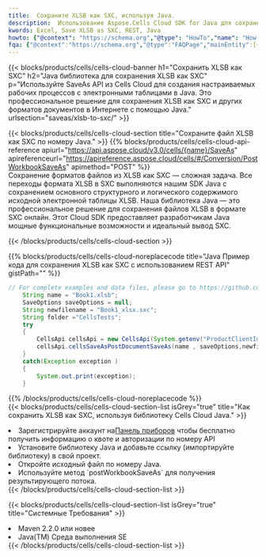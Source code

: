 ```yaml
---
title:  Сохраните XLSB как SXC, используя Java.
description:  Использование Aspose.Cells Cloud SDK for Java для сохранения файла формата XLSB как файла формата SXC.
kwords: Excel, Save XLSB as SXC, REST, Java
howto: {"@context": "https://schema.org","@type": "HowTo","name": "How to save XLSB as SXC using the Cells Cloud Java library.","description": "How to save XLSB as SXC using the Cells Cloud Java library.","image": {"@type": "ImageObject"},"url": "/java/saveas/xlsb-to-sxc/","step": [{ "@type": "HowToStep","name": "How to save XLSB as SXC using the Cells Cloud Java library. step 1", "image": {"@type": "ImageObject",},"url": "/java/saveas/xlsb-to-sxc/","text": "Register an account at <a href='https://dashboard.aspose.cloud/'>Dashboard</a> to get free API quota & authorization details",},{ "@type": "HowToStep","name": "How to save XLSB as SXC using the Cells Cloud Java library. step 1", "image": {"@type": "ImageObject",},"url": "/java/saveas/xlsb-to-sxc/","text": "Install Java library and add the reference (import the library) to your project.",},{ "@type": "HowToStep","name": "How to save XLSB as SXC using the Cells Cloud Java library. step 1", "image": {"@type": "ImageObject",},"url": "/java/saveas/xlsb-to-sxc/","text": "Open the source file in Java.",},{ "@type": "HowToStep","name": "How to save XLSB as SXC using the Cells Cloud Java library. step 1", "image": {"@type": "ImageObject",},"url": "/java/saveas/xlsb-to-sxc/","text": "Use the `postWorkbookSaveAs` method to retrieve the resulting stream.",}, ],"supply": {"@type": "HowToSupply","name": "document"},"tool": [{"@type": "HowToTool","name": "IntelliJ IDEA, Visual Studio Code, Eclipse"},{"@type": "HowToTool","name": "Aspose Cells"}],"totalTime": "PT6M"}
fqa: {"@context":"https://schema.org","@type":"FAQPage","mainEntity":[{"@type":"Question","name":"Why save file as other formats file in C# using REST API?","acceptedAnswer":{"@type":"Answer","text":"Documents are encoded in many ways, and some files may be incompatible with the software you use. To open and read such files, just save them as appropriate file formats.<br/><ol><li>Install .NET SDK and add the reference (import the library) to your project.</li><li>Open the source file in C# using REST API.</li><li>Call the PostWorkbookSaveAsRequest() method, passing an output filename with required extension.</li><li>Get the result of save as a separate file.</li></ol>"}},{"@type":"Question","name":"What file formats can I save as with your C# library?","acceptedAnswer":{"@type":"Answer","text":"We support a variety of file formats for conversion using .NET library, including XLSX, Excel, xls , PDF, CSV, HTML, Markdown, XML, PNG, JPG, TIFF, Json, TXT and many more."}},{"@type":"Question","name":"What is the maximum allowed file size for conversion using this .NET library?","acceptedAnswer":{"@type":"Answer","text":"There are no file size limits for format conversions using .NET library."}}]}
---
```

{{< blocks/products/cells/cells-cloud-banner h1="Сохранить XLSB как SXC" h2="Java библиотека для сохранения XLSB как SXC" p="Используйте SaveAs API из Cells Cloud для создания настраиваемых рабочих процессов с электронными таблицами в Java. Это профессиональное решение для сохранения XLSB как SXC и других форматов документов в Интернете с помощью Java." urlsection="saveas/xlsb-to-sxc/" >}}

{{< blocks/products/cells/cells-cloud-section title="Сохраните файл XLSB как SXC по номеру Java." >}}
{{% blocks/products/cells/cells-cloud-api-reference apiurl="https://api.aspose.cloud/v3.0/cells/{name}/SaveAs" apireferenceurl="https://apireference.aspose.cloud/cells/#/Conversion/PostWorkbookSaveAs" apimethod="POST" %}}
<br/>
Сохранение форматов файлов из XLSB как SXC — сложная задача. Все переходы формата XLSB в SXC выполняются нашим SDK Java с сохранением основного структурного и логического содержимого исходной электронной таблицы XLSB. Наша библиотека Java — это профессиональное решение для сохранения файлов XLSB в формате SXC онлайн. Этот Cloud SDK предоставляет разработчикам Java мощные функциональные возможности и идеальный вывод SXC.

{{< /blocks/products/cells/cells-cloud-section >}}

{{% blocks/products/cells/cells-cloud-noreplacecode title="Java Пример кода для сохранения XLSB как SXC с использованием REST API" gistPath="" %}}
  
```java
// For complete examples and data files, please go to https://github.com/aspose-cells-cloud/aspose-cells-cloud-java/
    String name = "Book1.xlsb";
    SaveOptions saveOptions = null;
    String newfilename = "Book1_xlsx.sxc";
    String folder ="CellsTests";
    try 
    {
        CellsApi cellsApi = new CellsApi(System.getenv("ProductClientId"), System.getenv("ProductClientSecret"));
        cellsApi.cellsSaveAsPostDocumentSaveAs(name , saveOptions,newfilename,false,false,folder,null,null,null,true);                       
    }
    catch(Exception exception )
    {
        System.out.print(exception);
    }
```
  
{{% /blocks/products/cells/cells-cloud-noreplacecode %}}
<br/>
{{< blocks/products/cells/cells-cloud-section-list isGrey="true" title="Как сохранить XLSB как SXC, используя библиотеку Cells Cloud Java." >}}
<li> Зарегистрируйте аккаунт на<a href="https://dashboard.aspose.cloud/">Панель приборов</a> чтобы бесплатно получить информацию о квоте и авторизации по номеру API</li>
<li>Установите библиотеку Java и добавьте ссылку (импортируйте библиотеку) в свой проект.</li>
<li>Откройте исходный файл по номеру Java.</li>
<li>Используйте метод `postWorkbookSaveAs` для получения результирующего потока.</li>
{{< /blocks/products/cells/cells-cloud-section-list >}}

{{< blocks/products/cells/cells-cloud-section-list isGrey="true" title="Системные Требования" >}}
<li>Maven 2.2.0 или новее</li>
<li>Java(TM) Среда выполнения SE</li>
{{< /blocks/products/cells/cells-cloud-section-list >}}
